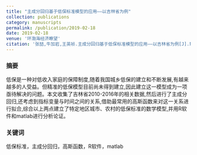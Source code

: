 ```yaml
---
title: "主成分回归基于低保标准模型的应用——以吉林省为例"
collection: publications
category: manuscripts
permalink: /publication/2019-02-18
date: 2019-02-18
venue: '环渤海经济瞭望'
citation: '张喆,牛加岩,王英祯.主成分回归基于低保标准模型的应用——以吉林省为例[J].环渤海经济瞭望,2019(02):88.DOI:10.16457/j.cnki.hbhjjlw.2019.02.064.'
---
```

### 摘要
低保是一种对低收入家庭的保障制度,随着我国城乡低保的建立和不断发展,有越来越多的人受益。但精准的低保模型目前尚未得到建立,因此建立这一模型成为一项亟待解决的问题。本文收集了吉林省2010-2016年的相关数据,然后进行了主成分回归,还考虑到指标变量与时间之间的关系,借助最常用的高斯函数来对这一关系进行拟合,综合以上两点建立了特定地区城市、农村的低保标准的数学模型,并用R软件和matlab进行分析论证。

### 关键词
低保标准，主成分回归，高斯函数，R软件，matlab
